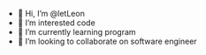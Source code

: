 - 👋 Hi, I’m @letLeon
- 👀 I’m interested code
- 🌱 I’m currently learning program
- 💞️ I’m looking to collaborate on software engineer


<!---
letLeon/letLeon is a ✨ special ✨ repository because its `README.md` (this file) appears on your GitHub profile.
You can click the Preview link to take a look at your changes.
--->
